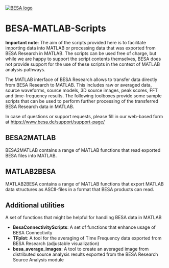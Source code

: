 [![BESA logo](https://www.besa.de/wp-content/uploads/2014/05/pre_logo.jpeg)](https://www.besa.de/)

# BESA-MATLAB-Scripts

**Important note**: The aim of the scripts provided here is to facilitate importing data into MATLAB or processing data that was exported from BESA Research in MATLAB. The scripts can be used free of charge, but while we are happy to support the script contents themselves, BESA does not provide support for the use of these scripts in the context of MATLAB analysis pathways.

The MATLAB interface of BESA Research allows to transfer data directly from BESA Research to MATLAB. This includes raw or averaged data, source waveforms, source models, 3D source images, peak scores, FFT and time-frequency results. The following toolboxes provide some sample scripts that can be used to perform further processing of the transferred BESA Research data in MATLAB.

In case of questions or support requests, please fill in our web-based form at https://www.besa.de/support/support-page/

## BESA2MATLAB

BESA2MATLAB contains a range of MATLAB functions that read exported BESA files into MATLAB.

## MATLAB2BESA

MATLAB2BESA contains a range of MATLAB functions that export MATLAB data structures as ASCII-files in a format that BESA products can read.

## Additional utilities

A set of functions that might be helpful for handling BESA data in MATLAB

+ **BesaConnectivityScripts**: A set of functions that enhance usage of BESA Connectivity
+ **TFplot**: A tool for the averaging of Time Frequency data exported from BESA Research (adjustable visualization)
+ **besa_average_images**: A tool to create an averaged image from distributed source analysis results exported from the BESA Research Source Analysis module
